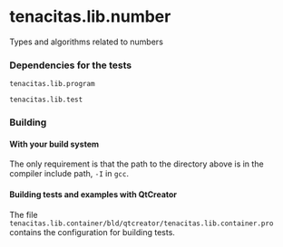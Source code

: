# tenacitas.lib.number
Types and algorithms related to numbers


### Dependencies for the tests

`tenacitas.lib.program`

`tenacitas.lib.test`

### Building

#### With your build system
The only requirement is that the path to the directory above is in the compiler include path, `-I` in `gcc`.

#### Building tests and examples with QtCreator
The file `tenacitas.lib.container/bld/qtcreator/tenacitas.lib.container.pro` contains the configuration for building tests.




